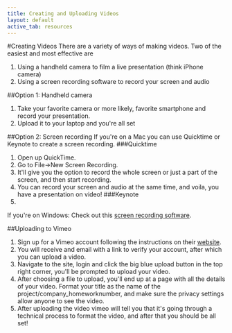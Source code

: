 ```yaml
---
title: Creating and Uploading Videos
layout: default
active_tab: resources
---
```


#Creating Videos
There are a variety of ways of making videos. Two of the easiest and most effective are 

1. Using a handheld camera to film a live presentation (think iPhone camera)
2. Using a screen recording software to record your screen and audio


##Option 1: Handheld camera
1. Take your favorite camera or more likely, favorite smartphone and record your presentation. 
2. Upload it to your laptop and you're all set


##Option 2: Screen recording
If you're on a Mac you can use Quicktime or Keynote to create a screen recording. 
###Quicktime
1. Open up QuickTime.
2. Go to File->New Screen Recording.
3. It'll give you the option to record the whole screen or just a part of the screen, and then start recording.
4. You can record your screen and audio at the same time, and voila, you have a presentation on video!
###Keynote
1. 

If you're on Windows:
Check out this [screen recording software](http://icecreamapps.com/Screen-Recorder/).

##Uploading to Vimeo
1. Sign up for a Vimeo account following the instructions on their [website](https://vimeo.com/).
2. You will receive and email with a link to verify your account, after which you can upload a video.
3. Navigate to the site, login and click the big blue upload button in the top right corner, you'll be prompted to upload your video. 
4. After choosing a file to upload, you'll end up at a page with all the details of your video. Format your title as the name of the project/company_homeworknumber, and make sure the privacy settings allow anyone to see the video.
5. After uploading the video vimeo will tell you that it's going through a technical process to format the video, and after that you should be all set!

